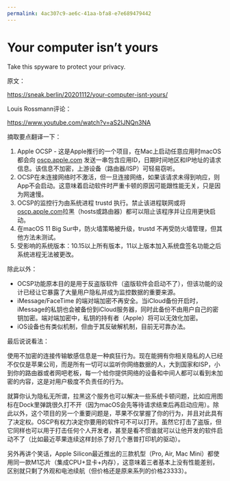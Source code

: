 ```yaml
---
permalink: 4ac307c9-ae6c-41aa-bfa8-e7e689479442
---
```

# Your computer isn’t yours

 

Take this spyware to protect your privacy.

 

原文：

https://sneak.berlin/20201112/your-computer-isnt-yours/

Louis Rossmann评论：

https://www.youtube.com/watch?v=aS2lJNQn3NA

 

摘取要点翻译一下：

1. Apple OCSP - 这是Apple推行的一个项目，在Mac上启动任意应用时macOS都会向 [oscp.apple.com](http://oscp.apple.com) 发送一串包含应用ID，日期时间地区和IP地址的请求信息。该信息不加密，上游设备（路由器/ISP）可轻易窃听。
2. OCSP在未连接网络时不激活，但一旦连接网络，如果该请求未得到响应，则App不会启动。这意味着启动软件时严重卡顿的原因可能跟性能无关，只是因为网速慢。
3. OCSP的监控行为由系统进程 trustd 执行。禁止该进程联网或将[oscp.apple.com](http://oscp.apple.com)拉黑（hosts或路由器）都可以阻止该程序并让应用更快启动。
4. 在macOS 11 Big Sur中，防火墙策略被升级，trustd 不再受防火墙管理，但其他方法未测试。
5. 受影响的系统版本：10.15以上所有版本，11以上版本加入系统盘签名功能之后系统进程无法被更改。

 

除此以外：

- OCSP功能原本目的是用于反盗版软件（盗版软件会启动不了），但该功能的设计已经让它暴露了大量用户隐私并成为监控数据的重要来源。
- iMessage/FaceTime 的端对端加密不再安全。当iCloud备份开启时，iMessage的私钥也会被备份到iCloud服务器，同时此备份不由用户自己的密钥加密。端对端加密中，私钥的持有者（Apple）将可以无效化加密。
- iOS设备也有类似机制，但由于其反破解机制，目前无可靠办法。

 

最后说说看法：

使用不加密的连接传输敏感信息是一种疯狂行为。现在能拥有你相关隐私的人已经不仅仅是苹果公司，而是所有一切可以监听你网络数据的人，大到国家和ISP，小到你的路由器或者网吧老板，每一个给你提供网络的设备和中间人都可以看到未加密的内容，这是对用户极度不负责任的行为。

就算你认为隐私无所谓，拉黑这个服务也可以解决一些系统卡顿问题，比如应用图标在Dock里弹跳很久打不开（因为macOS会先等待请求结束后再启动应用）。除此以外，这个项目的另一个重要问题是，苹果不仅掌握了你的行为，并且对此具有了决定权。OSCP有权力决定你要用的软件可不可以打开。虽然它打击了盗版，但它同样也可以用于打击任何个人开发者，甚至是看不惯谁就可以让他开发的软件启动不了（比如最近苹果连续这样封杀了好几个惠普打印机的驱动）。

另外再讲个笑话，Apple Silicon最近推出的三款机型（Pro, Air, Mac Mini）都使用同一款M1芯片（集成CPU+显卡+内存），这意味着三者基本上没有性能差别，区别就只剩了外观和电池续航（但价格还是原来系列的价格23333）。